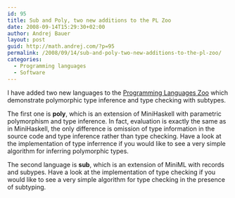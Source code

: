 ```yaml
---
id: 95
title: Sub and Poly, two new additions to the PL Zoo
date: 2008-09-14T15:29:30+02:00
author: Andrej Bauer
layout: post
guid: http://math.andrej.com/?p=95
permalink: /2008/09/14/sub-and-poly-two-new-additions-to-the-pl-zoo/
categories:
  - Programming languages
  - Software
---
```

I have added two new languages to the [Programming Languages Zoo](http://andrej.com/plzoo/) which demonstrate polymorphic type inference and type checking with subtypes.  
<!--more-->

The first one is **poly**, which is an extension of MiniHaskell with parametric polymorphism and type inference. In fact, evaluation is exactly the same as in MiniHaskell, the only difference is omission of type information in the source code and type inference rather than type checking. Have a look at the implementation of type inferrence if you would like to see a very simple algorithm for inferring polymorphic types.

The second language is **sub**, which is an extension of MiniML with records and subypes. Have a look at the implementation of type checking if you would like to see a very simple algorithm for type checking in the presence of subtyping.
